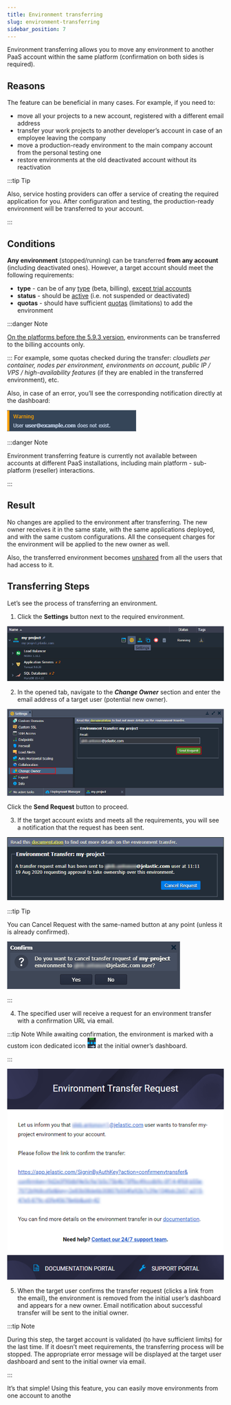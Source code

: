 ```yaml
---
title: Environment transferring
slug: environment-transferring
sidebar_position: 7
---
```


Environment transferring allows you to move any environment to another PaaS account within the same platform (confirmation on both sides is required).

## Reasons

The feature can be beneficial in many cases. For example, if you need to:

- move all your projects to a new account, registered with a different email address
- transfer your work projects to another developer’s account in case of an employee leaving the company
- move a production-ready environment to the main company account from the personal testing one
- restore environments at the old deactivated account without its reactivation

:::tip Tip

Also, service hosting providers can offer a service of creating the required application for you. After configuration and testing, the production-ready environment will be transferred to your account.

:::

## Conditions

**Any environment** (stopped/running) can be transferred **from any account** (including deactivated ones). However, a target account should meet the following requirements:

- **type** - can be of any [type](/docs/Account&Pricing/Account%20Types) (beta, billing), <u>except trial accounts</u>
- **status** - should be [active](/docs/Account&Pricing/Account%20Statuses) (i.e. not suspended or deactivated)
- **quotas** - should have sufficient [quotas](/docs/Account&Pricing/Quotas%20System) (limitations) to add the environment

:::danger Note

<u>On the platforms before the 5.9.3 version</u>, environments can be transferred to the billing accounts only.

:::
For example, some quotas checked during the transfer: _cloudlets per container, nodes per environment, environments on account, public IP / VPS / high-availability features_ (if they are enabled in the transferred environment), etc.

Also, in case of an error, you’ll see the corresponding notification directly at the dashboard:

<div style={{
    display:'flex',
    justifyContent: 'center',
    margin: '0 0 1rem 0'
}}>

![Locale Dropdown](./img/EnvironmentTransferring/01-environment-transfer-error.png)

</div>

:::danger Note

Environment transferring feature is currently not available between accounts at different PaaS installations, including main platform - sub-platform (reseller) interactions.

:::

## Result

No changes are applied to the environment after transferring. The new owner receives it in the same state, with the same applications deployed, and with the same custom configurations. All the consequent charges for the environment will be applied to the new owner as well.

Also, the transferred environment becomes [unshared](/docs/EnvironmentManagement/Share%20Environment) from all the users that had access to it.

## Transferring Steps

Let’s see the process of transferring an environment.

1. Click the **Settings** button next to the required environment.

<div style={{
    display:'flex',
    justifyContent: 'center',
    margin: '0 0 1rem 0'
}}>

![Locale Dropdown](./img/EnvironmentTransferring/02-environment-settings-button.png)

</div>

2. In the opened tab, navigate to the **_Change Owner_** section and enter the email address of a target user (potential new owner).

<div style={{
    display:'flex',
    justifyContent: 'center',
    margin: '0 0 1rem 0'
}}>

![Locale Dropdown](./img/EnvironmentTransferring/03-send-environment-change-owner-request.png)

</div>

Click the **Send Request** button to proceed.

3. If the target account exists and meets all the requirements, you will see a notification that the request has been sent.

<div style={{
    display:'flex',
    justifyContent: 'center',
    margin: '0 0 1rem 0'
}}>

![Locale Dropdown](./img/EnvironmentTransferring/04-transfer-request-sent.png)

</div>

:::tip Tip

You can Cancel Request with the same-named button at any point (unless it is already confirmed).

<div style={{
    display:'flex',
    justifyContent: 'center',
    margin: '0 0 1rem 0'
}}>

![Locale Dropdown](./img/EnvironmentTransferring/05-cancel-pending-transfer-request.png)

</div>

:::

4. The specified user will receive a request for an environment transfer with a confirmation URL via email.

:::tip Note
While awaiting confirmation, the environment is marked with a custom icon dedicated icon ![Locale Dropdown](./img/EnvironmentTransferring/06-dedicated-icon-for-pending-transfer.png) at the initial owner’s dashboard.

:::

<div style={{
    display:'flex',
    justifyContent: 'center',
    margin: '0 0 1rem 0'
}}>

![Locale Dropdown](./img/EnvironmentTransferring/07-environment-transfer-confirmation-email.png)

</div>

5. When the target user confirms the transfer request (clicks a link from the email), the environment is removed from the initial user’s dashboard and appears for a new owner. Email notification about successful transfer will be sent to the initial owner.

:::tip Note

During this step, the target account is validated (to have sufficient limits) for the last time. If it doesn’t meet requirements, the transferring process will be stopped. The appropriate error message will be displayed at the target user dashboard and sent to the initial owner via email.

:::

It’s that simple! Using this feature, you can easily move environments from one account to anothe
